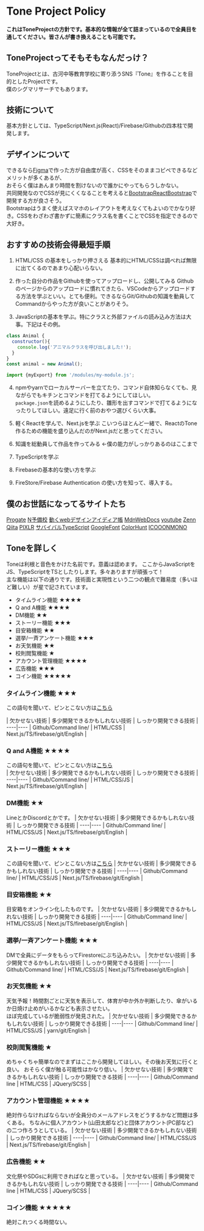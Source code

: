 # Tone Project Policy
#### これはToneProjectの方針です。基本的な情報が全て詰まっているので全員目を通してください。皆さんが書き換えることも可能です。


## ToneProjectってそもそもなんだっけ？
ToneProjectとは、古河中等教育学校に寄り添うSNS『Tone』を作ることを目的としたProjectです。  
僕のシグマリサーチでもあります。


## 技術について
基本方針としては、TypeScript/Next.js(React)/Firebase/Githubの四本柱で開発します。


## デザインについて
できるなら[Figma](https://www.figma.com/)で作った方が自由度が高く、CSSをそのままコピペできるなどメリットが多くあるが、  
おそらく僕はあんまり時間を割けないので誰かにやってもらうしかない。  
共同開発なのでCSSが見にくくなることを考えると[Bootstrap](https://getbootstrap.jp/)[ReactBootstrap](https://react-bootstrap.github.io/)で開発する方が良さそう。  
Bootstrapはうまく使えばスマホのレイアウトを考えなくてもよいのでかなり好き。CSSをわざわざ書かずに簡素にクラス名を書くことでCSSを指定できるので大好き。


## おすすめの技術会得最短手順
1. HTML/CSS の基本をしっかり押さえる
基本的にHTML/CSSは調べれば無限に出てくるのであまり心配いらない。

2. 作った自分の作品をGithubを使ってアップロードし、公開してみる
Githubのページからのアップロードに慣れてきたら、VSCodeからアップロードする方法を学ぶといい。とても便利。できるならGit/Githubの知識を動員してCommandからやった方が良いことがありそう。

3. JavaScriptの基本を学ぶ。特にクラスと外部ファイルの読み込み方法は大事。下記はその例。
```js:Class.js
class Animal {
  constructor(){
    console.log('アニマルクラスを呼び出しました!');
  }
}
const animal = new Animal();
```

```js:yomikomi.js
import {myExport} from '/modules/my-module.js';
```
 
4. npmやyarnでローカルサーバーを立てたり、コマンド自体知らなくても、見ながらでもキチンとコマンドを打てるようにしてほしい。  
`package.json`を読めるようにしたり、雛形を出すコマンドで打てるようになったりしてほしい。遠足に行く前のおやつ選びくらい大事。

5. 軽くReactを学んで、Next.jsを学ぶ
こいつらほとんど一緒で、ReactのTone作るための機能を盛り込んだのがNext.jsだと思ってください。

6. 知識を総動員して作品を作ってみる ←僕の能力がしっかりあるのはここまで

7. TypeScriptを学ぶ

8. Firebaseの基本的な使い方を学ぶ

9. FireStore/Firebase Authentication の使い方を知って、導入する。



## 僕のお世話になってるサイトたち 
[Progate](https://prog-8.com/) [N予備校](https://www.nnn.ed.nico/) [動くwebデザインアイディア帳](https://coco-factory.jp/ugokuweb/) [MdnWebDocs](https://developer.mozilla.org/ja/docs/Web) [youtube](https://www.youtube.com/) [Zenn](https://zenn.dev/) [Qiita](https://qiita.com/) [PIXLR](https://pixlr.com/jp/x/) [サバイバルTypeScript](https://typescriptbook.jp/) [GoogleFont](https://fonts.google.com/) [ColorHunt](https://colorhunt.co/) [ICOOONMONO](https://icooon-mono.com/) 


## Toneを詳しく
Toneは利根と音色をかけた名前です。意義は認めます。
ここからJavaScriptをJS、TypeScriptをTSとしたりします。多々ありますが頑張って！  
主な機能は以下の通りです。技術面と実現性という二つの観点で難易度（多いほど難しい）が星で記されています。
- タイムライン機能 ★★★★
- Q and A機能 ★★★★
- DM機能 ★★
- ストーリー機能 ★★★
- 目安箱機能 ★★
- 選挙/一斉アンケート機能 ★★★
- お天気機能 ★★
- 校則閲覧機能 ★
- アカウント管理機能 ★★★★
- 広告機能 ★★★
- コイン機能 ★★★★★

### タイムライン機能 ★★★
この語句を聞いて、ピンとこない方は[こちら](https://www.google.com/search?q=twitter+%E3%82%BF%E3%82%A4%E3%83%A0%E3%83%A9%E3%82%A4%E3%83%B3&sxsrf=ALiCzsYwPUTyW77psuf6y83qCOq_Qit2Mw:1655728098764&source=lnms&tbm=isch&sa=X&ved=2ahUKEwimja_pg7z4AhVWm1YBHUtAD4EQ_AUoAXoECAEQAw&biw=1440&bih=789&dpr=2)  

| 欠かせない技術 | 多少開発できるかもしれない技術 | しっかり開発できる技術 | 
----|---- 
| Github/Command line/ | HTML/CSS | Next.js/TS/firebase/git/English | 

### Q and A機能 ★★★★
この語句を聞いて、ピンとこない方は[こちら](https://chiebukuro.yahoo.co.jp/)  
| 欠かせない技術 | 多少開発できるかもしれない技術 | しっかり開発できる技術 | 
----|---- 
| Github/Command line/ | HTML/CSS/JS | Next.js/TS/firebase/git/English | 

### DM機能 ★★
LineとかDiscordとかです。
| 欠かせない技術 | 多少開発できるかもしれない技術 | しっかり開発できる技術 | 
----|---- 
| Github/Command line/ | HTML/CSS/JS | Next.js/TS/firebase/git/English | 

### ストーリー機能 ★★★
この語句を聞いて、ピンとこない方は[こちら](https://www.google.com/search?q=%E3%82%A4%E3%83%B3%E3%82%B9%E3%82%BF+%E3%82%B9%E3%83%88%E3%83%BC%E3%83%AA%E3%83%BC&source=lmns&bih=789&biw=1440&hl=ja&sa=X&ved=2ahUKEwiL_tCukLz4AhXSIaYKHe-tD8QQ_AUoAHoECAEQAA)
| 欠かせない技術 | 多少開発できるかもしれない技術 | しっかり開発できる技術 | 
----|---- 
| Github/Command line/ | HTML/CSS/JS | Next.js/TS/firebase/git/English | 

### 目安箱機能 ★★
目安箱をオンライン化したものです。
| 欠かせない技術 | 多少開発できるかもしれない技術 | しっかり開発できる技術 | 
----|---- 
| Github/Command line/ | HTML/CSS/JS | Next.js/TS/firebase/git/English | 

### 選挙/一斉アンケート機能 ★★★
DMで全員にデータをもらってFirestoreにぶち込みたい。
| 欠かせない技術 | 多少開発できるかもしれない技術 | しっかり開発できる技術 | 
----|---- 
| Github/Command line/ | HTML/CSS/JS | Next.js/TS/firebase/git/English | 

### お天気機能 ★★
天気予報！時間割ごとに天気を表示して、体育が中か外か判断したり、傘がいるか日焼け止めがいるかなども表示させたい。  
ほぼ完成しているが脆弱性が発見された。
| 欠かせない技術 | 多少開発できるかもしれない技術 | しっかり開発できる技術 | 
----|---- 
| Github/Command line/ | HTML/CSS/JS | yarn/git/English | 

### 校則閲覧機能 ★
めちゃくちゃ簡単なのでまずはここから開発してほしい。その後お天気に行くと良い。
おそらく僕が触る可能性はかなり低い。
| 欠かせない技術 | 多少開発できるかもしれない技術 | しっかり開発できる技術 | 
----|---- 
| Github/Command line | HTML/CSS | JQuery/SCSS | 

### アカウント管理機能 ★★★★
絶対作らなければならないが全員分のメールアドレスをどうするかなど問題は多くある。
ちなみに個人アカウント(山田太郎など)と団体アカウント(PC部など)の二つ作ろうとしている。
| 欠かせない技術 | 多少開発できるかもしれない技術 | しっかり開発できる技術 | 
----|---- 
| Github/Command line/ | HTML/CSS/JS | Next.js/TS/firebase/git/English | 

### 広告機能 ★★
文化祭やSDGsに利用できればなと思っている。
| 欠かせない技術 | 多少開発できるかもしれない技術 | しっかり開発できる技術 | 
----|---- 
| Github/Command line | HTML/CSS | JQuery/SCSS | 

### コイン機能 ★★★★★
絶対これつくる時間ない。